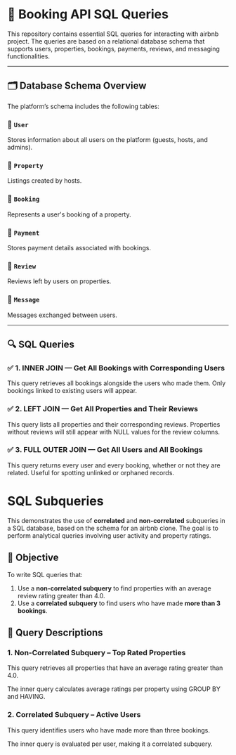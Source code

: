 # 📘 Booking API SQL Queries

This repository contains essential SQL queries for interacting with airbnb project. The queries are based on a relational database schema that supports users, properties, bookings, payments, reviews, and messaging functionalities.

---

## 🗂️ Database Schema Overview

The platform’s schema includes the following tables:

### 🔹 `User`
Stores information about all users on the platform (guests, hosts, and admins).

### 🔹 `Property`
Listings created by hosts.

### 🔹 `Booking`
Represents a user's booking of a property.

### 🔹 `Payment`
Stores payment details associated with bookings.

### 🔹 `Review`
Reviews left by users on properties.

### 🔹 `Message`
Messages exchanged between users.

---

## 🔍 SQL Queries

### ✅ 1. INNER JOIN — Get All Bookings with Corresponding Users

This query retrieves all bookings alongside the users who made them. Only bookings linked to existing users will appear.

### ✅ 2. LEFT JOIN — Get All Properties and Their Reviews

This query lists all properties and their corresponding reviews. Properties without reviews will still appear with NULL values for the review columns.

### ✅ 3. FULL OUTER JOIN — Get All Users and All Bookings

This query returns every user and every booking, whether or not they are related. Useful for spotting unlinked or orphaned records.



# SQL Subqueries 

This demonstrates the use of **correlated** and **non-correlated** subqueries in a SQL database, based on the schema for an airbnb clone. The goal is to perform analytical queries involving user activity and property ratings.

## 🎯 Objective

To write SQL queries that:
1. Use a **non-correlated subquery** to find properties with an average review rating greater than 4.0.
2. Use a **correlated subquery** to find users who have made **more than 3 bookings**.

## 📄 Query Descriptions

### 1. Non-Correlated Subquery – Top Rated Properties
This query retrieves all properties that have an average rating greater than 4.0.

The inner query calculates average ratings per property using GROUP BY and HAVING.

### 2. Correlated Subquery – Active Users
This query identifies users who have made more than three bookings.

The inner query is evaluated per user, making it a correlated subquery.